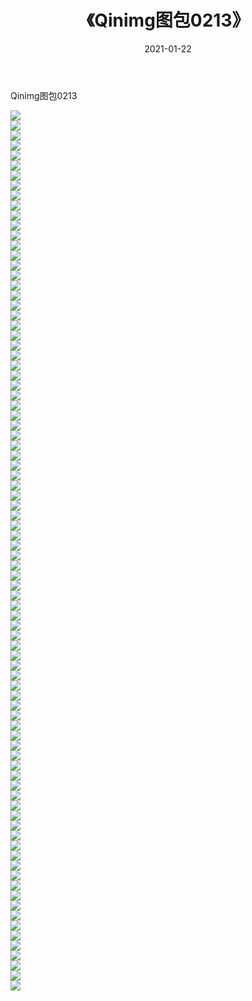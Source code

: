 ﻿---
layout: post
title:  《Qinimg图包0213》
date:   2021-01-22
img: http://imgx.orgx.ga/Qinimg图包/Qinimg图包0213/000.jpg
categories: [美女, 清纯, 唯美]
---

Qinimg图包0213

 ![](http://imgx.orgx.ga/Qinimg图包/Qinimg图包0213/001.jpg) <br>![](http://imgx.orgx.ga/Qinimg图包/Qinimg图包0213/002.jpg) <br>![](http://imgx.orgx.ga/Qinimg图包/Qinimg图包0213/003.jpg) <br>![](http://imgx.orgx.ga/Qinimg图包/Qinimg图包0213/004.jpg) <br>![](http://imgx.orgx.ga/Qinimg图包/Qinimg图包0213/005.jpg) <br>![](http://imgx.orgx.ga/Qinimg图包/Qinimg图包0213/006.jpg) <br>![](http://imgx.orgx.ga/Qinimg图包/Qinimg图包0213/007.jpg) <br>![](http://imgx.orgx.ga/Qinimg图包/Qinimg图包0213/008.jpg) <br>![](http://imgx.orgx.ga/Qinimg图包/Qinimg图包0213/009.jpg) <br>![](http://imgx.orgx.ga/Qinimg图包/Qinimg图包0213/010.jpg) <br>![](http://imgx.orgx.ga/Qinimg图包/Qinimg图包0213/011.jpg) <br>![](http://imgx.orgx.ga/Qinimg图包/Qinimg图包0213/012.jpg) <br>![](http://imgx.orgx.ga/Qinimg图包/Qinimg图包0213/013.jpg) <br>![](http://imgx.orgx.ga/Qinimg图包/Qinimg图包0213/014.jpg) <br>![](http://imgx.orgx.ga/Qinimg图包/Qinimg图包0213/015.jpg) <br>![](http://imgx.orgx.ga/Qinimg图包/Qinimg图包0213/016.jpg) <br>![](http://imgx.orgx.ga/Qinimg图包/Qinimg图包0213/017.jpg) <br>![](http://imgx.orgx.ga/Qinimg图包/Qinimg图包0213/018.jpg) <br>![](http://imgx.orgx.ga/Qinimg图包/Qinimg图包0213/019.jpg) <br>![](http://imgx.orgx.ga/Qinimg图包/Qinimg图包0213/020.jpg) <br>![](http://imgx.orgx.ga/Qinimg图包/Qinimg图包0213/021.jpg) <br>![](http://imgx.orgx.ga/Qinimg图包/Qinimg图包0213/022.jpg) <br>![](http://imgx.orgx.ga/Qinimg图包/Qinimg图包0213/023.jpg) <br>![](http://imgx.orgx.ga/Qinimg图包/Qinimg图包0213/024.jpg) <br>![](http://imgx.orgx.ga/Qinimg图包/Qinimg图包0213/025.jpg) <br>![](http://imgx.orgx.ga/Qinimg图包/Qinimg图包0213/026.jpg) <br>![](http://imgx.orgx.ga/Qinimg图包/Qinimg图包0213/027.jpg) <br>![](http://imgx.orgx.ga/Qinimg图包/Qinimg图包0213/028.jpg) <br>![](http://imgx.orgx.ga/Qinimg图包/Qinimg图包0213/029.jpg) <br>![](http://imgx.orgx.ga/Qinimg图包/Qinimg图包0213/030.jpg) <br>![](http://imgx.orgx.ga/Qinimg图包/Qinimg图包0213/031.jpg) <br>![](http://imgx.orgx.ga/Qinimg图包/Qinimg图包0213/032.jpg) <br>![](http://imgx.orgx.ga/Qinimg图包/Qinimg图包0213/033.jpg) <br>![](http://imgx.orgx.ga/Qinimg图包/Qinimg图包0213/034.jpg) <br>![](http://imgx.orgx.ga/Qinimg图包/Qinimg图包0213/035.jpg) <br>![](http://imgx.orgx.ga/Qinimg图包/Qinimg图包0213/036.jpg) <br>![](http://imgx.orgx.ga/Qinimg图包/Qinimg图包0213/037.jpg) <br>![](http://imgx.orgx.ga/Qinimg图包/Qinimg图包0213/038.jpg) <br>![](http://imgx.orgx.ga/Qinimg图包/Qinimg图包0213/039.jpg) <br>![](http://imgx.orgx.ga/Qinimg图包/Qinimg图包0213/040.jpg) <br>![](http://imgx.orgx.ga/Qinimg图包/Qinimg图包0213/041.jpg) <br>![](http://imgx.orgx.ga/Qinimg图包/Qinimg图包0213/042.jpg) <br>![](http://imgx.orgx.ga/Qinimg图包/Qinimg图包0213/043.jpg) <br>![](http://imgx.orgx.ga/Qinimg图包/Qinimg图包0213/044.jpg) <br>![](http://imgx.orgx.ga/Qinimg图包/Qinimg图包0213/045.jpg) <br>![](http://imgx.orgx.ga/Qinimg图包/Qinimg图包0213/046.jpg) <br>![](http://imgx.orgx.ga/Qinimg图包/Qinimg图包0213/047.jpg) <br>![](http://imgx.orgx.ga/Qinimg图包/Qinimg图包0213/048.jpg) <br>![](http://imgx.orgx.ga/Qinimg图包/Qinimg图包0213/049.jpg) <br>![](http://imgx.orgx.ga/Qinimg图包/Qinimg图包0213/050.jpg) <br>![](http://imgx.orgx.ga/Qinimg图包/Qinimg图包0213/051.jpg) <br>![](http://imgx.orgx.ga/Qinimg图包/Qinimg图包0213/052.jpg) <br>![](http://imgx.orgx.ga/Qinimg图包/Qinimg图包0213/053.jpg) <br>![](http://imgx.orgx.ga/Qinimg图包/Qinimg图包0213/054.jpg) <br>![](http://imgx.orgx.ga/Qinimg图包/Qinimg图包0213/055.jpg) <br>![](http://imgx.orgx.ga/Qinimg图包/Qinimg图包0213/056.jpg) <br>![](http://imgx.orgx.ga/Qinimg图包/Qinimg图包0213/057.jpg) <br>![](http://imgx.orgx.ga/Qinimg图包/Qinimg图包0213/058.jpg) <br>![](http://imgx.orgx.ga/Qinimg图包/Qinimg图包0213/059.jpg) <br>![](http://imgx.orgx.ga/Qinimg图包/Qinimg图包0213/060.jpg) <br>![](http://imgx.orgx.ga/Qinimg图包/Qinimg图包0213/061.jpg) <br>![](http://imgx.orgx.ga/Qinimg图包/Qinimg图包0213/062.jpg) <br>![](http://imgx.orgx.ga/Qinimg图包/Qinimg图包0213/063.jpg) <br>![](http://imgx.orgx.ga/Qinimg图包/Qinimg图包0213/064.jpg) <br>![](http://imgx.orgx.ga/Qinimg图包/Qinimg图包0213/065.jpg) <br>![](http://imgx.orgx.ga/Qinimg图包/Qinimg图包0213/066.jpg) <br>![](http://imgx.orgx.ga/Qinimg图包/Qinimg图包0213/067.jpg) <br>![](http://imgx.orgx.ga/Qinimg图包/Qinimg图包0213/068.jpg) <br>![](http://imgx.orgx.ga/Qinimg图包/Qinimg图包0213/069.jpg) <br>![](http://imgx.orgx.ga/Qinimg图包/Qinimg图包0213/070.jpg) <br>![](http://imgx.orgx.ga/Qinimg图包/Qinimg图包0213/071.jpg) <br>![](http://imgx.orgx.ga/Qinimg图包/Qinimg图包0213/072.jpg) <br>![](http://imgx.orgx.ga/Qinimg图包/Qinimg图包0213/073.jpg) <br>![](http://imgx.orgx.ga/Qinimg图包/Qinimg图包0213/074.jpg) <br>![](http://imgx.orgx.ga/Qinimg图包/Qinimg图包0213/075.jpg) <br>![](http://imgx.orgx.ga/Qinimg图包/Qinimg图包0213/076.jpg) <br>![](http://imgx.orgx.ga/Qinimg图包/Qinimg图包0213/077.jpg) <br>![](http://imgx.orgx.ga/Qinimg图包/Qinimg图包0213/078.jpg) <br>![](http://imgx.orgx.ga/Qinimg图包/Qinimg图包0213/079.jpg) <br>![](http://imgx.orgx.ga/Qinimg图包/Qinimg图包0213/080.jpg) <br>![](http://imgx.orgx.ga/Qinimg图包/Qinimg图包0213/081.jpg) <br>![](http://imgx.orgx.ga/Qinimg图包/Qinimg图包0213/082.jpg) <br>![](http://imgx.orgx.ga/Qinimg图包/Qinimg图包0213/083.jpg) <br>![](http://imgx.orgx.ga/Qinimg图包/Qinimg图包0213/084.jpg) <br>![](http://imgx.orgx.ga/Qinimg图包/Qinimg图包0213/085.jpg) <br>![](http://imgx.orgx.ga/Qinimg图包/Qinimg图包0213/086.jpg) <br>![](http://imgx.orgx.ga/Qinimg图包/Qinimg图包0213/087.jpg) <br>![](http://imgx.orgx.ga/Qinimg图包/Qinimg图包0213/088.jpg) <br>